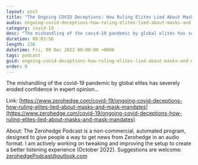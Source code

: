 ```yaml
---
layout: post
title: "The Ongoing COVID Deceptions: How Ruling Elites Lied About Masks And Mask Mandates"
audio: ongoing-covid-deceptions-how-ruling-elites-lied-about-masks-and-mask-mandates-0
category: covid-19
desc: "The mishandling of the covid-19 pandemic by global elites has severely eroded confidence in expert opinion..."
duration: 00:03:56
length: 236
datetime: Fri, 09 Dec 2022 00:00:00 +0000
tags: podcast
guid: ongoing-covid-deceptions-how-ruling-elites-lied-about-masks-and-mask-mandates-0
order: 0
---
```

The mishandling of the covid-19 pandemic by global elites has severely eroded confidence in expert opinion...

Link: [https://www.zerohedge.com/covid-19/ongoing-covid-deceptions-how-ruling-elites-lied-about-masks-and-mask-mandates](https://www.zerohedge.com/covid-19/ongoing-covid-deceptions-how-ruling-elites-lied-about-masks-and-mask-mandates)

About: The Zerohedge Podcast is a non-commercial, automated program, designed to give people a way to get news from Zerohedge in an audio format.  I am actively working on tweaking and improving the setup to create a better listening experience (October 2022).  Suggestions are welcome: [zerohedgePodcast@outlook.com](mailto:zerohedgePodcast@outlook.com)